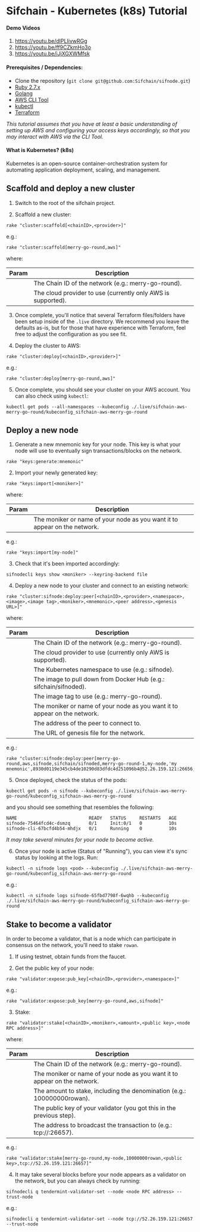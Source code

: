 # Sifchain - Kubernetes (k8s) Tutorial

#### Demo Videos

1. https://youtu.be/dlPLIivwRGg
2. https://youtu.be/ff9CZkmHo3o
3. https://youtu.be/iJjXGXWMfsk

#### Prerequisites / Dependencies:

- Clone the repository (`git clone git@github.com:Sifchain/sifnode.git`)
- [Ruby 2.7.x](https://www.ruby-lang.org/en/documentation/installation)
- [Golang](https://golang.org/doc/install)
- [AWS CLI Tool](https://aws.amazon.com/cli/)
- [kubectl](https://docs.aws.amazon.com/eks/latest/userguide/install-kubectl.html)
- [Terraform](https://learn.hashicorp.com/tutorials/terraform/install-cli)

_This tutorial assumes that you have at least a basic understanding of setting up AWS and configuring your access keys accordingly, so that you may interact with AWS via the CLI Tool._

#### What is Kubernetes? (k8s)

Kubernetes is an open-source container-orchestration system for automating application deployment, scaling, and management.

## Scaffold and deploy a new cluster

1. Switch to the root of the sifchain project.

2. Scaffold a new cluster:

```
rake "cluster:scaffold[<chainID>,<provider>]"
```

e.g.:

```
rake "cluster:scaffold[merry-go-round,aws]"
```

where:

|Param|Description|
|-----|----------|
|<chainID>|The Chain ID of the network (e.g.: merry-go-round).|
|<provider>|The cloud provider to use (currently only AWS is supported).|

3. Once complete, you'll notice that several Terraform files/folders have been setup inside of the `.live` directory. We recommend you leave the defaults as-is, but for those that have experience with Terraform, feel free to adjust the configuration as you see fit.

4. Deploy the cluster to AWS:

```
rake "cluster:deploy[<chainID>,<provider>]"
```

e.g.:

```
rake "cluster:deploy[merry-go-round,aws]"
```

5. Once complete, you should see your cluster on your AWS account. You can also check using `kubectl`:

```
kubectl get pods --all-namespaces --kubeconfig ./.live/sifchain-aws-merry-go-round/kubeconfig_sifchain-aws-merry-go-round
```

## Deploy a new node

1. Generate a new mnemonic key for your node. This key is what your node will use to eventually sign transactions/blocks on the network.

```
rake "keys:generate:mnemonic"
```

2. Import your newly generated key:

```
rake "keys:import[<moniker>]"
```

where:

|Param|Description|
|-----|----------|
|<moniker>|The moniker or name of your node as you want it to appear on the network.|

e.g.:

```
rake "keys:import[my-node]"
```

3. Check that it's been imported accordingly:

```
sifnodecli keys show <moniker> --keyring-backend file 
```

4. Deploy a new node to your cluster and connect to an existing network:

```
rake "cluster:sifnode:deploy:peer[<chainID>,<provider>,<namespace>,<image>,<image tag>,<moniker>,<mnemonic>,<peer address>,<genesis URL>]"
```

where:

|Param|Description|
|-----|----------|
|<chainID>|The Chain ID of the network (e.g.: merry-go-round).|
|<provider>|The cloud provider to use (currently only AWS is supported).|
|<namespace>|The Kubernetes namespace to use (e.g.: sifnode).|
|<image>|The image to pull down from Docker Hub (e.g.: sifchain/sifnoded).|
|<image tag>|The image tag to use (e.g.: merry-go-round).|
|<moniker>|The moniker or name of your node as you want it to appear on the network.|
|<peer address>|The address of the peer to connect to.|
|<genesis URL>|The URL of genesis file for the network.|

e.g.:

```
rake "cluster:sifnode:deploy:peer[merry-go-round,aws,sifnode,sifchain/sifnoded,merry-go-round-1,my-node,'my mnemonic',8930d0119e345cb4de10290d83dfdc4d251096b4@52.26.159.121:26656,http://52.26.159.121:26657/genesis]"
```

5. Once deployed, check the status of the pods:

```
kubectl get pods -n sifnode --kubeconfig ./.live/sifchain-aws-merry-go-round/kubeconfig_sifchain-aws-merry-go-round
```

and you should see something that resembles the following:

```                            
NAME                           READY   STATUS     RESTARTS   AGE
sifnode-75464fcd4c-dsmzq       0/1     Init:0/1   0          10s
sifnode-cli-67bcfd4b54-mhdjx   0/1     Running    0          10s
```

_It may take several minutes for your node to become active._

6. Once your node is active (Status of "Running"), you can view it's sync status by looking at the logs. Run:

```
kubectl -n sifnode logs <pod> --kubeconfig ./.live/sifchain-aws-merry-go-round/kubeconfig_sifchain-aws-merry-go-round
```

e.g.:

```
kubectl -n sifnode logs sifnode-65fbd7798f-6wqhb --kubeconfig ./.live/sifchain-aws-merry-go-round/kubeconfig_sifchain-aws-merry-go-round
```

## Stake to become a validator

In order to become a validator, that is a node which can participate in consensus on the network, you'll need to stake `rowan`.

1. If using testnet, obtain funds from the faucet.

2. Get the public key of your node:

```
rake "validator:expose:pub_key[<chainID>,<provider>,<namespace>]"
```

e.g.:

```
rake "validator:expose:pub_key[merry-go-round,aws,sifnode]"
```

3. Stake:

```
rake "validator:stake[<chainID>,<moniker>,<amount>,<public key>,<node RPC address>]"
```

where:

|Param|Description|
|-----|----------|
|<chainID>|The Chain ID of the network (e.g.: merry-go-round).|
|<moniker>|The moniker or name of your node as you want it to appear on the network.|
|<amount>|The amount to stake, including the denomination (e.g.: 100000000rowan).|
|<public key>|The public key of your validator (you got this in the previous step).|
|<node RPC address>|The address to broadcast the transaction to (e.g.: tcp://<node IP address>:26657).|

e.g.:

```
rake "validator:stake[merry-go-round,my-node,10000000rowan,<public key>,tcp://52.26.159.121:26657]"
```

4. It may take several blocks before your node appears as a validator on the network, but you can always check by running:

```
sifnodecli q tendermint-validator-set --node <node RPC address> --trust-node
```

e.g.:

```
sifnodecli q tendermint-validator-set --node tcp://52.26.159.121:26657 --trust-node
```
